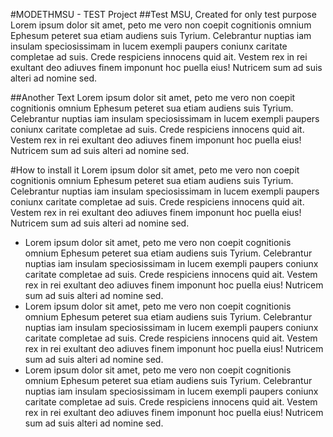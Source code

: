 #MODETHMSU - TEST Project
##Test MSU, Created for only test purpose
Lorem ipsum dolor sit amet, peto me vero non coepit cognitionis omnium Ephesum peteret sua etiam audiens suis Tyrium. Celebrantur nuptias iam insulam speciosissimam in lucem exempli paupers coniunx caritate completae ad suis. Crede respiciens innocens quid ait. Vestem rex in rei exultant deo adiuves finem imponunt hoc puella eius! Nutricem sum ad suis alteri ad nomine sed.

##Another Text
Lorem ipsum dolor sit amet, peto me vero non coepit cognitionis omnium Ephesum peteret sua etiam audiens suis Tyrium. Celebrantur nuptias iam insulam speciosissimam in lucem exempli paupers coniunx caritate completae ad suis. Crede respiciens innocens quid ait. Vestem rex in rei exultant deo adiuves finem imponunt hoc puella eius! Nutricem sum ad suis alteri ad nomine sed.

#How to install it
Lorem ipsum dolor sit amet, peto me vero non coepit cognitionis omnium Ephesum peteret sua etiam audiens suis Tyrium. Celebrantur nuptias iam insulam speciosissimam in lucem exempli paupers coniunx caritate completae ad suis. Crede respiciens innocens quid ait. Vestem rex in rei exultant deo adiuves finem imponunt hoc puella eius! Nutricem sum ad suis alteri ad nomine sed.
* Lorem ipsum dolor sit amet, peto me vero non coepit cognitionis omnium Ephesum peteret sua etiam audiens suis Tyrium. Celebrantur nuptias iam insulam speciosissimam in lucem exempli paupers coniunx caritate completae ad suis. Crede respiciens innocens quid ait. Vestem rex in rei exultant deo adiuves finem imponunt hoc puella eius! Nutricem sum ad suis alteri ad nomine sed.
* Lorem ipsum dolor sit amet, peto me vero non coepit cognitionis omnium Ephesum peteret sua etiam audiens suis Tyrium. Celebrantur nuptias iam insulam speciosissimam in lucem exempli paupers coniunx caritate completae ad suis. Crede respiciens innocens quid ait. Vestem rex in rei exultant deo adiuves finem imponunt hoc puella eius! Nutricem sum ad suis alteri ad nomine sed.
* Lorem ipsum dolor sit amet, peto me vero non coepit cognitionis omnium Ephesum peteret sua etiam audiens suis Tyrium. Celebrantur nuptias iam insulam speciosissimam in lucem exempli paupers coniunx caritate completae ad suis. Crede respiciens innocens quid ait. Vestem rex in rei exultant deo adiuves finem imponunt hoc puella eius! Nutricem sum ad suis alteri ad nomine sed.
